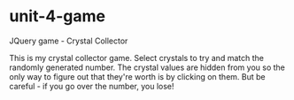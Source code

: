 # unit-4-game
JQuery game - Crystal Collector

This is my crystal collector game. Select crystals to try and match the randomly generated number. The crystal values are hidden from you so the only way to figure out that they're worth is by clicking on them. But be careful - if you go over the number, you lose!
